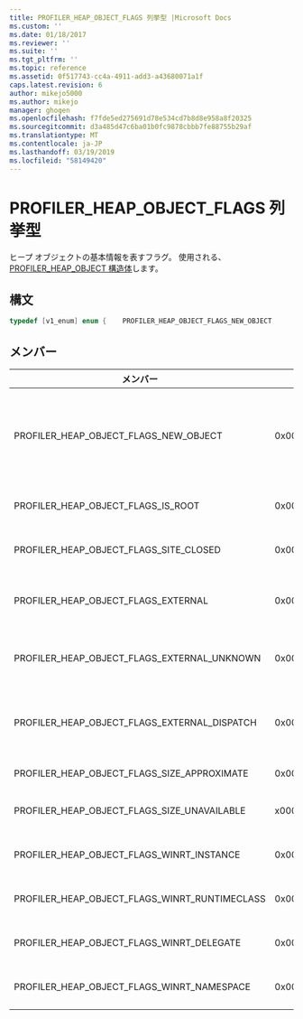 ```yaml
---
title: PROFILER_HEAP_OBJECT_FLAGS 列挙型 |Microsoft Docs
ms.custom: ''
ms.date: 01/18/2017
ms.reviewer: ''
ms.suite: ''
ms.tgt_pltfrm: ''
ms.topic: reference
ms.assetid: 0f517743-cc4a-4911-add3-a43680071a1f
caps.latest.revision: 6
author: mikejo5000
ms.author: mikejo
manager: ghogen
ms.openlocfilehash: f7fde5ed275691d78e534cd7b8d8e958a8f20325
ms.sourcegitcommit: d3a485d47c6ba01b0fc9878cbbb7fe88755b29af
ms.translationtype: MT
ms.contentlocale: ja-JP
ms.lasthandoff: 03/19/2019
ms.locfileid: "58149420"
---
```

# <a name="profilerheapobjectflags-enumeration"></a>PROFILER_HEAP_OBJECT_FLAGS 列挙型
ヒープ オブジェクトの基本情報を表すフラグ。 使用される、 [PROFILER_HEAP_OBJECT 構造体](../../winscript/reference/profiler-heap-object-structure.md)します。  
  
## <a name="syntax"></a>構文  
  
```cpp
typedef [v1_enum] enum {    PROFILER_HEAP_OBJECT_FLAGS_NEW_OBJECT            = 0x00000001,    PROFILER_HEAP_OBJECT_FLAGS_IS_ROOT               = 0x00000002,    PROFILER_HEAP_OBJECT_FLAGS_SITE_CLOSED           = 0x00000004,    PROFILER_HEAP_OBJECT_FLAGS_EXTERNAL              = 0x00000008,    PROFILER_HEAP_OBJECT_FLAGS_EXTERNAL_UNKNOWN      = 0x00000010,    PROFILER_HEAP_OBJECT_FLAGS_EXTERNAL_DISPATCH     = 0x00000020,    PROFILER_HEAP_OBJECT_FLAGS_SIZE_APPROXIMATE      = 0x00000040,    PROFILER_HEAP_OBJECT_FLAGS_SIZE_UNAVAILABLE      = 0x00000080,    PROFILER_HEAP_OBJECT_FLAGS_NEW_STATE_UNAVAILABLE = 0x00000100,    PROFILER_HEAP_OBJECT_FLAGS_WINRT_INSTANCE        = 0x00000200,    PROFILER_HEAP_OBJECT_FLAGS_WINRT_RUNTIMECLASS    = 0x00000400,    PROFILER_HEAP_OBJECT_FLAGS_WINRT_DELEGATE        = 0x00000800,    PROFILER_HEAP_OBJECT_FLAGS_WINRT_NAMESPACE       = 0x00001000,} PROFILER_HEAP_OBJECT_FLAGS;  
```  
  
## <a name="members"></a>メンバー  
  
|メンバー|[値]|説明|  
|------------|-----------|-----------------|  
|PROFILER_HEAP_OBJECT_FLAGS_NEW_OBJECT|0x00000001|このヒープ オブジェクトは、前のヒープ列挙要求の後に割り当てられました。 [PROFILER_HEAP_OBJECT_ID 型](../../winscript/reference/profiler-heap-object-id-type.md)オブジェクトが収集される場合は、値を再利用されることができます。|  
|PROFILER_HEAP_OBJECT_FLAGS_IS_ROOT|0x00000002|このヒープ オブジェクトは、オブジェクト グラフのルート オブジェクトです。|  
|PROFILER_HEAP_OBJECT_FLAGS_SITE_CLOSED|0x00000004|このヒープ オブジェクトは、閉じられたスクリプト サイトからです。|  
|PROFILER_HEAP_OBJECT_FLAGS_EXTERNAL|0x00000008|このヒープ オブジェクトは、JavaScript ガベージ コレクション ヒープの外部に割り当てられました。|  
|PROFILER_HEAP_OBJECT_FLAGS_EXTERNAL_UNKNOWN|0x00000010|このヒープ オブジェクトは、ガベージ コレクション ヒープと IUnknown の実装の外部に割り当てられました。|  
|PROFILER_HEAP_OBJECT_FLAGS_EXTERNAL_DISPATCH|0x00000020|このヒープ オブジェクトはガベージ コレクション ヒープの外部で割り当てられたし、IDISPATCH インターフェイスを実装します。|  
|PROFILER_HEAP_OBJECT_FLAGS_SIZE_APPROXIMATE|0x00000040|このヒープ オブジェクトのサイズは概数にします。|  
|PROFILER_HEAP_OBJECT_FLAGS_SIZE_UNAVAILABLE|x00000080|このヒープ オブジェクトのサイズは、ご利用いただけません。|  
|PROFILER_HEAP_OBJECT_FLAGS_WINRT_INSTANCE|0x00000200|ヒープ オブジェクトは、Windows ランタイムのインスタンスです。|  
|PROFILER_HEAP_OBJECT_FLAGS_WINRT_RUNTIMECLASS|0x00000400|ヒープ オブジェクトは、Windows ランタイムのランタイム クラスです。|  
|PROFILER_HEAP_OBJECT_FLAGS_WINRT_DELEGATE|0x00000800|ヒープ オブジェクトは、Windows ランタイムのデリゲートです。|  
|PROFILER_HEAP_OBJECT_FLAGS_WINRT_NAMESPACE|0x00001000|ヒープ オブジェクトは、Windows ランタイム名前空間です。|